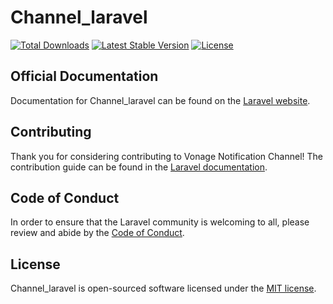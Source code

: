 # Channel_laravel
<a href="https://packagist.org/packages/laravel/vonage-notification-channel"><img src="https://img.shields.io/packagist/dt/laravel/vonage-notification-channel" alt="Total Downloads"></a>
<a href="https://packagist.org/packages/laravel/vonage-notification-channel"><img src="https://img.shields.io/packagist/v/laravel/vonage-notification-channel" alt="Latest Stable Version"></a>
<a href="https://packagist.org/packages/laravel/vonage-notification-channel"><img src="https://img.shields.io/packagist/l/laravel/vonage-notification-channel" alt="License"></a>

## Official Documentation

Documentation for Channel_laravel can be found on the [Laravel website](https://laravel.com/docs/notifications#sms-notifications).

## Contributing

Thank you for considering contributing to Vonage Notification Channel! The contribution guide can be found in the [Laravel documentation](https://laravel.com/docs/contributions).

## Code of Conduct

In order to ensure that the Laravel community is welcoming to all, please review and abide by the [Code of Conduct](https://laravel.com/docs/contributions#code-of-conduct).

## License

Channel_laravel is open-sourced software licensed under the [MIT license](LICENSE.md).
